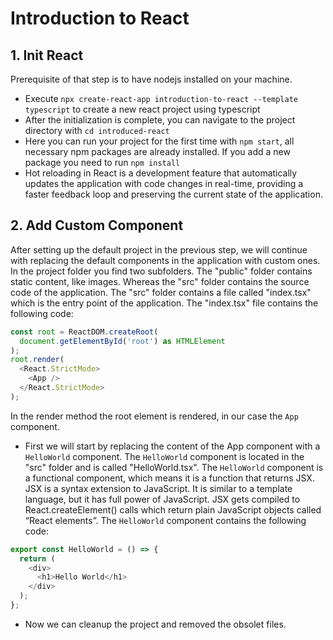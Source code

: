 # Introduction to React
## 1. Init React
Prerequisite of that step is to have nodejs installed on your machine.
- Execute `npx create-react-app introduction-to-react --template typescript` to create a new react project using typescript
- After the initialization is complete, you can navigate to the project directory with `cd introduced-react`
- Here you can run your project for the first time with `npm start`, all necessary npm packages are already installed. If you add a new package you need to run `npm install`
- Hot reloading in React is a development feature that automatically updates the application with code changes in real-time, providing a faster feedback loop and preserving the current state of the application.

## 2. Add Custom Component
After setting up the default project in the previous step, we will continue with replacing the default components in the application with custom ones. In the project folder you find two subfolders. The "public" folder contains static content, like images. Whereas the "src" folder contains the source code of the application. The "src" folder contains a file called "index.tsx" which is the entry point of the application. The "index.tsx" file contains the following code:
```javascript
const root = ReactDOM.createRoot(
  document.getElementById('root') as HTMLElement
);
root.render(
  <React.StrictMode>
    <App />
  </React.StrictMode>
);
```
In the render method the root element is rendered, in our case the `App` component.
- First we will start by replacing the content of the App component with a `HelloWorld` component. The `HelloWorld` component is located in the "src" folder and is called "HelloWorld.tsx". The `HelloWorld` component is a functional component, which means it is a function that returns JSX. JSX is a syntax extension to JavaScript. It is similar to a template language, but it has full power of JavaScript. JSX gets compiled to React.createElement() calls which return plain JavaScript objects called “React elements”. The `HelloWorld` component contains the following code:
```javascript
export const HelloWorld = () => {
  return (
    <div>
      <h1>Hello World</h1>
    </div>
  );
};
```
- Now we can cleanup the project and removed the obsolet files.